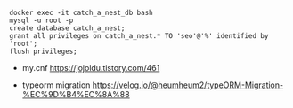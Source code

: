 ```
docker exec -it catch_a_nest_db bash
mysql -u root -p
create database catch_a_nest;
grant all privileges on catch_a_nest.* TO 'seo'@'%' identified by 'root';
flush privileges;
```

- my.cnf
  https://jojoldu.tistory.com/461

- typeorm migration
  https://velog.io/@heumheum2/typeORM-Migration-%EC%9D%B4%EC%8A%88
